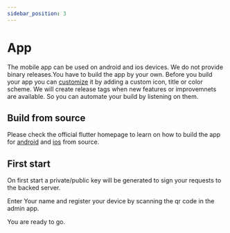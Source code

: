 ```yaml
---
sidebar_position: 3
---
```


# App

The mobile app can be used on android and ios devices. We do not provide binary releases.You have to build the app by your own.
Before you build your app you can [customize](/category/customization) it by adding a custom icon, title or color scheme.
We will create release tags when new features or improvemnets are available. So you can automate your build by listening on them.

## Build from source

Please check the official flutter homepage to learn on how to build the app for [android](https://docs.flutter.dev/deployment/android) and [ios](https://docs.flutter.dev/deployment/ios) from source.

## First start

On first start a private/public key will be generated to sign your requests to the backed server.

Enter Your name and register your device by scanning the qr code in the admin app.

You are ready to go.